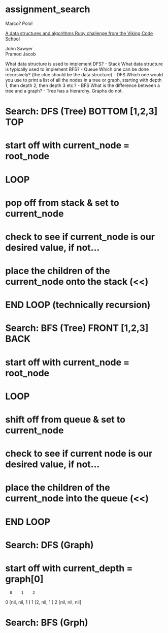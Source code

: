 # assignment_search
Marco?  Polo!

[A data structures and algorithms Ruby challenge from the Viking Code School](http://www.vikingcodeschool.com)

John Sawyer <br>
Pramod Jacob <br>

What data structure is used to implement DFS? - Stack
What data structure is typically used to implement BFS? - Queue
Which one can be done recursively? (the clue should be the data structure) - DFS
Which one would you use to print a list of all the nodes in a tree or graph, starting with depth 1, then depth 2, then depth 3 etc.? - BFS
What is the difference between a tree and a graph? - Tree has a hierarchy. Graphs do not.


# Search: DFS (Tree) BOTTOM [1,2,3] TOP
  # start off with current_node = root_node
  # LOOP
  # pop off from stack & set to current_node
  # check to see if current_node is our desired value, if not...
  # place the children of the current_node onto the stack (<<)
  # END LOOP (technically recursion)

# Search: BFS (Tree) FRONT [1,2,3] BACK
  # start off with current_node = root_node
  # LOOP
  # shift off from queue & set to current_node
  # check to see if current node is our desired value, if not...
  # place the children of the current_node into the queue (<<)
  # END LOOP

# Search: DFS (Graph) 
  # start off with current_depth = graph[0]
      0    1    2
  0  [nil, nil, 1  ]
  1  [2,   nil, 1  ]
  2  [nil, nil, nil]
  

# Search: BFS (Grph)
  #

